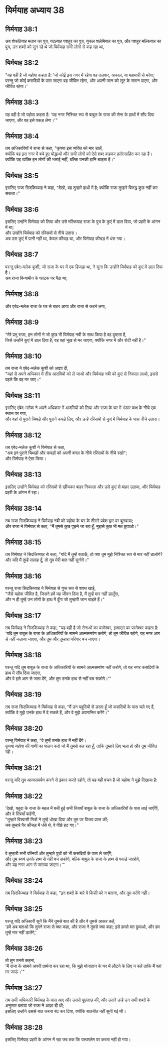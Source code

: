 # यिर्मयाह अध्याय 38

## यिर्मयाह 38:1  
अब शेफतियाह मतान का पुत्र, गदल्याह पशहूर का पुत्र, युकल शलेमियाह का पुत्र, और पशहूर मल्कियाह का पुत्र, उन शब्दों को सुन रहे थे जो यिर्मयाह सभी लोगों से कह रहा था,

## यिर्मयाह 38:2  
"यह वही है जो यहोवा कहता है: 'जो कोई इस नगर में रहेगा वह तलवार, अकाल, या महामारी से मरेगा;  
परन्तु जो कोई कसदियों के पास जाएगा वह जीवित रहेगा, और अपनी जान को लूट के समान पाएगा, और जीवित रहेगा।'

## यिर्मयाह 38:3  
यह वही है जो यहोवा कहता है: 'यह नगर निश्चित रूप से बाबुल के राजा की सेना के हाथों में सौंप दिया जाएगा, और वह इसे पकड़ लेगा।'"

## यिर्मयाह 38:4  
तब अधिकारियों ने राजा से कहा, "कृपया इस व्यक्ति को मार डालें,  
क्योंकि वह इस नगर में बचे हुए योद्धाओं और सभी लोगों को ऐसे शब्द कहकर हतोत्साहित कर रहा है।  
क्योंकि यह व्यक्ति इन लोगों की भलाई नहीं, बल्कि उनकी हानि चाहता है।"

## यिर्मयाह 38:5  
इसलिए राजा सिदकिय्याह ने कहा, "देखो, वह तुम्हारे हाथों में है; क्योंकि राजा तुम्हारे विरुद्ध कुछ नहीं कर सकता।"

## यिर्मयाह 38:6  
इसलिए उन्होंने यिर्मयाह को लिया और उसे मल्कियाह राजा के पुत्र के कुएं में डाल दिया, जो प्रहरी के आंगन में था;  
और उन्होंने यिर्मयाह को रस्सियों से नीचे उतारा।  
अब उस कुएं में पानी नहीं था, केवल कीचड़ था, और यिर्मयाह कीचड़ में धंस गया।

## यिर्मयाह 38:7  
परन्तु एबेद-मलेक कूशी, जो राजा के घर में एक हिजड़ा था, ने सुना कि उन्होंने यिर्मयाह को कुएं में डाल दिया है।  
अब राजा बिन्यामीन के फाटक पर बैठा था;

## यिर्मयाह 38:8  
और एबेद-मलेक राजा के घर से बाहर आया और राजा से कहने लगा,

## यिर्मयाह 38:9  
"मेरे प्रभु राजा, इन लोगों ने जो कुछ भी यिर्मयाह नबी के साथ किया है वह दुष्टता है,  
जिसे उन्होंने कुएं में डाल दिया है; वह वहां भूख से मर जाएगा, क्योंकि नगर में और रोटी नहीं है।"

## यिर्मयाह 38:10  
तब राजा ने एबेद-मलेक कूशी को आज्ञा दी,  
"यहां से अपने अधिकार में तीस आदमियों को ले जाओ और यिर्मयाह नबी को कुएं से निकाल लाओ, इससे पहले कि वह मर जाए।"

## यिर्मयाह 38:11  
इसलिए एबेद-मलेक ने अपने अधिकार में आदमियों को लिया और राजा के घर में भंडार कक्ष के नीचे एक स्थान पर गया,  
और वहां से पुराने चिथड़े और पुराने कपड़े लिए, और उन्हें रस्सियों से कुएं में यिर्मयाह के पास नीचे उतारा।

## यिर्मयाह 38:12  
तब एबेद-मलेक कूशी ने यिर्मयाह से कहा,  
"अब इन पुराने चिथड़ों और कपड़ों को अपनी बगल के नीचे रस्सियों के नीचे रखो";  
और यिर्मयाह ने ऐसा किया।

## यिर्मयाह 38:13  
इसलिए उन्होंने यिर्मयाह को रस्सियों से खींचकर बाहर निकाला और उसे कुएं से बाहर उठाया, और यिर्मयाह प्रहरी के आंगन में रहा।

## यिर्मयाह 38:14  
तब राजा सिदकिय्याह ने यिर्मयाह नबी को यहोवा के घर के तीसरे प्रवेश द्वार पर बुलवाया;  
और राजा ने यिर्मयाह से कहा, "मैं तुमसे कुछ पूछने जा रहा हूँ; मुझसे कुछ भी मत छुपाओ।"

## यिर्मयाह 38:15  
तब यिर्मयाह ने सिदकिय्याह से कहा, "यदि मैं तुम्हें बताऊँ, तो क्या तुम मुझे निश्चित रूप से मार नहीं डालोगे?  
और यदि मैं तुम्हें सलाह दूँ, तो तुम मेरी बात नहीं सुनोगे।"

## यिर्मयाह 38:16  
परन्तु राजा सिदकिय्याह ने यिर्मयाह से गुप्त रूप से शपथ खाई,  
"जैसे यहोवा जीवित है, जिसने हमें यह जीवन दिया है, मैं तुम्हें मार नहीं डालूँगा,  
और न ही तुम्हें उन लोगों के हाथ में दूँगा जो तुम्हारी जान चाहते हैं।"

## यिर्मयाह 38:17  
तब यिर्मयाह ने सिदकिय्याह से कहा, "यह वही है जो सेनाओं का परमेश्वर, इस्राएल का परमेश्वर कहता है:  
'यदि तुम बाबुल के राजा के अधिकारियों के सामने आत्मसमर्पण करोगे, तो तुम जीवित रहोगे, यह नगर आग से नहीं जलाया जाएगा, और तुम और तुम्हारा परिवार बच जाएगा।

## यिर्मयाह 38:18  
परन्तु यदि तुम बाबुल के राजा के अधिकारियों के सामने आत्मसमर्पण नहीं करोगे, तो यह नगर कसदियों के हाथ में सौंप दिया जाएगा,  
और वे इसे आग से जला देंगे, और तुम उनके हाथ से नहीं बच सकोगे।'"

## यिर्मयाह 38:19  
तब राजा सिदकिय्याह ने यिर्मयाह से कहा, "मैं उन यहूदियों से डरता हूँ जो कसदियों के पास चले गए हैं,  
क्योंकि वे मुझे उनके हाथ में दे सकते हैं, और वे मुझे अपमानित करेंगे।"

## यिर्मयाह 38:20  
परन्तु यिर्मयाह ने कहा, "वे तुम्हें उनके हाथ में नहीं देंगे।  
कृपया यहोवा की वाणी का पालन करो जो मैं तुमसे कह रहा हूँ, ताकि तुम्हारे लिए भला हो और तुम जीवित रहो।

## यिर्मयाह 38:21  
परन्तु यदि तुम आत्मसमर्पण करने से इंकार करते रहोगे, तो यह वही वचन है जो यहोवा ने मुझे दिखाया है:

## यिर्मयाह 38:22  
'देखो, यहूदा के राजा के महल में बची हुई सभी स्त्रियाँ बाबुल के राजा के अधिकारियों के पास लाई जाएँगी, और वे स्त्रियाँ कहेंगी,  
"तुम्हारे विश्वासी मित्रों ने तुम्हें धोखा दिया और तुम पर विजय प्राप्त की;  
जब तुम्हारे पैर कीचड़ में धंसे थे, वे पीछे हट गए।"

## यिर्मयाह 38:23  
वे तुम्हारी सभी पत्नियों और तुम्हारे पुत्रों को भी कसदियों के पास ले जाएँगे,  
और तुम स्वयं उनके हाथ से नहीं बच सकोगे, बल्कि बाबुल के राजा के हाथ से पकड़े जाओगे,  
और यह नगर आग से जलाया जाएगा।'"

## यिर्मयाह 38:24  
तब सिदकिय्याह ने यिर्मयाह से कहा, "इन शब्दों के बारे में किसी को न बताना, और तुम मरोगे नहीं।

## यिर्मयाह 38:25  
परन्तु यदि अधिकारी सुनें कि मैंने तुमसे बात की है और वे तुमसे आकर कहें,  
'हमें अब बताओ कि तुमने राजा से क्या कहा, और राजा ने तुमसे क्या कहा; इसे हमसे मत छुपाओ, और हम तुम्हें मार नहीं डालेंगे,'

## यिर्मयाह 38:26  
तो तुम उनसे कहना,  
'मैं राजा के सामने अपनी प्रार्थना कर रहा था, कि मुझे योनातान के घर में लौटने के लिए न कहें ताकि मैं वहां मर जाऊं।'"

## यिर्मयाह 38:27  
तब सभी अधिकारी यिर्मयाह के पास आए और उससे पूछताछ की, और उसने उन्हें उन सभी शब्दों के अनुसार बताया जो राजा ने आज्ञा दी थी;  
इसलिए उन्होंने उससे बात करना बंद कर दिया, क्योंकि बातचीत नहीं सुनी गई थी।

## यिर्मयाह 38:28  
इसलिए यिर्मयाह प्रहरी के आंगन में रहा जब तक कि यरूशलेम पर कब्जा नहीं हो गया।
